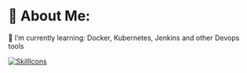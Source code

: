# 💫 About Me:

🌱 I’m currently learning: Docker, Kubernetes, Jenkins and other Devops tools


[![SkillIcons](https://skillicons.dev/icons?i=js,html,css,py,tailwind,vue,nuxt,mongodb,prisma,docker,figma)](https://skillicons.dev)<br/>

